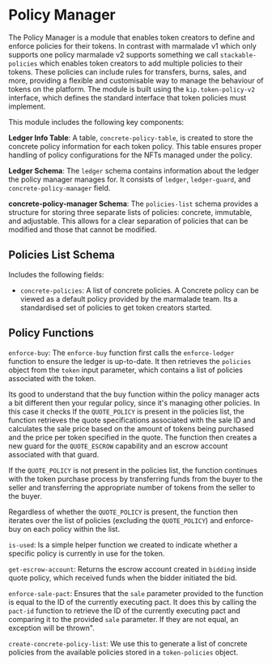 # Policy Manager

The Policy Manager is a module that enables token creators to define and enforce policies for their tokens. In contrast with marmalade v1 which only supports one policy marmalade v2 supports something we call `stackable-policies` which enables token creators to add multiple policies to their tokens. These policies can include rules for transfers, burns, sales, and more, providing a flexible and customisable way to manage the behaviour of tokens on the platform. The module is built using the `kip.token-policy-v2` interface, which defines the standard interface that token policies must implement.

This module includes the following key components:

**Ledger Info Table**: A table, `concrete-policy-table`, is created to store the concrete policy information for each token policy. This table ensures proper handling of policy configurations for the NFTs managed under the policy.

**Ledger Schema**: The `ledger` schema contains information about the ledger the policy manager manages for. It consists of `ledger`, `ledger-guard`, and `concrete-policy-manager` field.

**concrete-policy-manager Schema**: The `policies-list` schema provides a structure for storing three separate lists of policies: concrete, immutable, and adjustable. This allows for a clear separation of policies that can be modified and those that cannot be modified.

## Policies List Schema

Includes the following fields:

- `concrete-policies`: A list of concrete policies.
  A Concrete policy can be viewed as a default policy provided by the marmalade team. Its a standardised set of policies to get token creators started.

<!-- * `immutable-policies`: A list of immutable policies.
  Immutable policies are policies that cannot be rotated

- `adjustable-policies`: A list of adjustable policies.
  Adjustable policies are policies that can be rotated -->

## Policy Functions

`enforce-buy`: The `enforce-buy` function first calls the `enforce-ledger` function to ensure the ledger is up-to-date. It then retrieves the `policies` object from the `token` input parameter, which contains a list of policies associated with the token.

Its good to understand that the buy function within the policy manager acts a bit different then your regular policy, since it's managing other policies. In this case it checks
If the `QUOTE_POLICY` is present in the policies list, the function retrieves the quote specifications associated with the sale ID and calculates the sale price based on the amount of tokens being purchased and the price per token specified in the quote. The function then creates a new guard for the `QUOTE_ESCROW` capability and an escrow account associated with that guard.

If the `QUOTE_POLICY` is not present in the policies list, the function continues with the token purchase process by transferring funds from the buyer to the seller and transferring the appropriate number of tokens from the seller to the buyer.

Regardless of whether the `QUOTE_POLICY` is present, the function then iterates over the list of policies (excluding the `QUOTE_POLICY`) and enforce-buy on each policy within the list.

`is-used`: Is a simple helper function we created to indicate whether a specific policy is currently in use for the token.

`get-escrow-account`: Returns the escrow account created in `bidding` inside quote policy, which received funds when the bidder initiated the bid.

`enforce-sale-pact`: Ensures that the `sale` parameter provided to the function is equal to the ID of the currently executing pact. It does this by calling the `pact-id` function to retrieve the ID of the currently executing pact and comparing it to the provided `sale` parameter. If they are not equal, an exception will be thrown".

`create-concrete-policy-list`: We use this to generate a list of concrete policies from the available policies stored in a `token-policies` object.

<!-- ## Events

#### `ROTATE_POLICY` Event

The `ROTATE_POLICY` event is emitted when a new policy is set for a token ID in the `concrete-policy-table` within the `policy-manager` module. The primary purpose of this event is to log and provide information about the token and the updated policy.

This event is emitted using the following line of code:
`(emit-event (ROTATE_POLICY token-id policy))` -->
